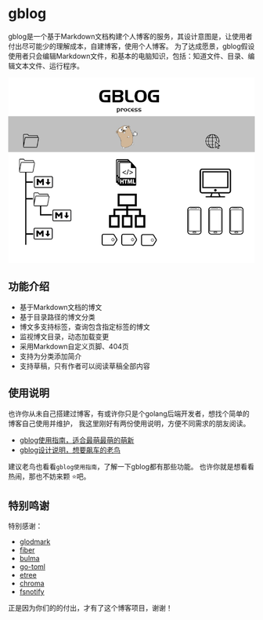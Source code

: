 # gblog

gblog是一个基于Markdown文档构建个人博客的服务，其设计意图是，让使用者付出尽可能少的理解成本，自建博客，使用个人博客。
为了达成愿景，gblog假设使用者只会编辑Markdown文件，和基本的电脑知识，包括：知道文件、目录、编辑文本文件、运行程序。

![gblog工作流程](/docs/assets/image/gblog_process.png)

## 功能介绍

- 基于Markdown文档的博文
- 基于目录路径的博文分类
- 博文多支持标签，查询包含指定标签的博文
- 监视博文目录，动态加载变更
- 采用Markdown自定义页脚、404页
- 支持为分类添加简介
- 支持草稿，只有作者可以阅读草稿全部内容
  
## 使用说明

也许你从未自己搭建过博客，有或许你只是个golang后端开发者，想找个简单的博客自己使用并维护，
我这里刚好有两份使用说明，方便不同需求的朋友阅读。

- [gblog使用指南，适合最萌最萌的萌新](/docs/gblog使用指南/gblog使用说明.md)
- [gblog设计说明，想要飙车的老鸟](?)

建议老鸟也看看`gblog使用指南`，了解一下gblog都有那些功能。
也许你就是想看看热闹，那也不妨来颗 ⭐吧。

## 特别鸣谢

特别感谢：

- [glodmark](https://github.com/yuin/goldmark)
- [fiber](https://github.com/gofiber/fiber)
- [bulma](https://github.com/jgthms/bulma)
- [go-toml](https://github.com/pelletier/go-toml)
- [etree](https://github.com/beevik/etree)
- [chroma](https://github.com/alecthomas/chroma)
- [fsnotify](https://github.com/fsnotify/fsnotify)

正是因为你们的的付出，才有了这个博客项目，谢谢！
